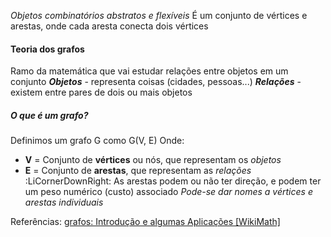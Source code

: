 *Objetos combinatórios abstratos e flexíveis*
É um conjunto de vértices e arestas, onde cada aresta conecta dois vértices
<br>
#### Teoria dos grafos
Ramo da matemática que vai estudar relações entre objetos em um conjunto
***Objetos*** - representa coisas (cidades, pessoas...)
***Relações*** - existem entre pares de dois ou mais objetos
<br>
##### O que é um grafo?
Definimos um grafo G como G(V, E)
Onde:
- **V** = Conjunto de **vértices** ou nós, que representam os *objetos*
- **E** = Conjunto de **arestas**, que representam as *relações*
	:LiCornerDownRight: As arestas podem ou não ter direção, e podem ter um peso numérico (custo) associado
*Pode-se dar nomes a vértices e arestas individuais*



Referências: 
[grafos: Introdução e algumas Aplicações \[WikiMath\]](https://sites.icmc.usp.br/aurichi/wikimat/doku.php?id=grafos:definicaografos#esta_ficando_um_pouco_quente_nao_grafo_tem_grau)